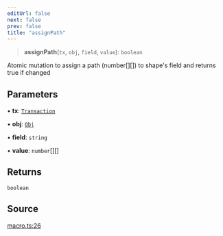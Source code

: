 ```yaml
---
editUrl: false
next: false
prev: false
title: "assignPath"
---
```


> **assignPath**(`tx`, `obj`, `field`, `value`): `boolean`

Atomic mutation to assign a path (number[][]) to shape's field and
returns true if changed

## Parameters

• **tx**: [`Transaction`](/api-core/classes/transaction/)

• **obj**: [`Obj`](/api-core/classes/obj/)

• **field**: `string`

• **value**: `number`[][]

## Returns

`boolean`

## Source

[macro.ts:26](https://github.com/dakhetov/dgmjs/blob/main/packages/core/src/macro.ts#L26)
